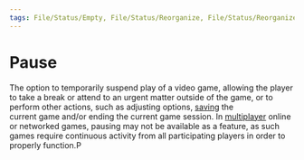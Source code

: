 ```yaml
---
tags: File/Status/Empty, File/Status/Reorganize, File/Status/Reorganize, File/Status/Recategorize, File/Status/Summarize, File/Status/Structuralize
---
```


# Pause



The option to temporarily suspend play of a video game, allowing the player to take a break or attend to an urgent matter outside of the game, or to perform other actions, such as adjusting options, [saving](https://en.wikipedia.org/wiki/Glossary_of_video_game_terms#saved_game) the current game and/or ending the current game session. In [multiplayer](https://en.wikipedia.org/wiki/Glossary_of_video_game_terms#multiplayer) online or networked games, pausing may not be available as a feature, as such games require continuous activity from all participating players in order to properly function.P

